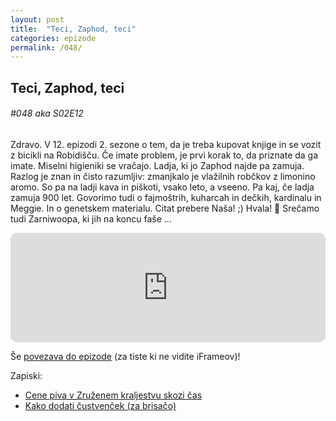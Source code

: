 ```yaml
---
layout: post
title:  "Teci, Zaphod, teci"
categories: epizode
permalink: /048/
---
```


## Teci, Zaphod, teci
###### #048 aka S02E12

Zdravo. V 12. epizodi 2. sezone o tem, da je treba kupovat knjige in se vozit z bicikli na Robidišču. Če imate problem, je prvi korak to, da priznate da ga imate. Miselni higieniki se vračajo. Ladja, ki jo Zaphod najde pa zamuja. Razlog je znan in čisto razumljiv: zmanjkalo je vlažilnih robčkov z limonino aromo. So pa na ladji kava in piškoti, vsako leto, a vseeno. Pa kaj, če ladja zamuja 900 let. Govorimo tudi o fajmoštrih, kuharcah in dečkih, kardinalu in Meggie. In o genetskem materialu. Citat prebere Naša! ;) Hvala! 🙏 Srečamo tudi Zarniwoopa, ki jih na koncu faše ... 

<iframe src="https://embed.podcasts.apple.com/si/podcast/teci-zaphod-teci/id1514750013?i=1000518606395&amp;itsct=podcast_box&amp;itscg=30200&amp;theme=light" sandbox="allow-forms allow-popups allow-same-origin allow-scripts allow-top-navigation-by-user-activation" allow="autoplay *; encrypted-media *;" style="width: 100%; max-width: 660px; overflow: hidden; border-radius: 10px; background: transparent none repeat scroll 0% 0%;" height="175px" frameborder="0"></iframe>

Še [povezava do epizode](https://apple.co/2DJZ9kv) (za tiste ki ne vidite iFrameov)!

Zapiski: 
- [Cene piva v Zruženem kraljestvu skozi čas](http://norfolkpubs.co.uk/utility/pob.htm)
- [Kako dodati čustvenček (za brisačo)](https://unicode.org/emoji/proposals.html)

